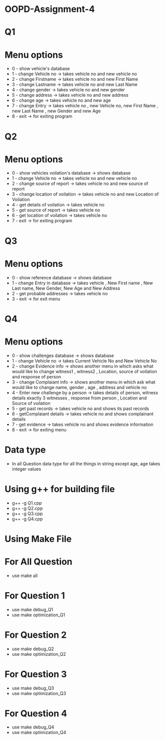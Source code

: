 # OOPD-Assignment-4

# Q1
  # Menu options
   * 0 - show vehicle's database
   * 1 - change Vehicle no -> takes vehicle no and new vehicle no 
   * 2 - change Firstname -> takes vehicle no and new First Name
   * 3 - change Lastname -> takes vehicle no and new Last Name
   * 4 - change gender -> takes vehicle no and new gender
   * 5 - change address -> takes vehicle no and new address
   * 6 - change age -> takes vehicle no and new age
   * 7 - change Entry -> takes vehicle no , new Vehicle no, new First Name , new Last Name , new Gender and new Age
   * 8 - exit -> for exiting program

# Q2
  # Menu options
   * 0 - show vehicles voilation's database -> shows database
   * 1 - change Vehicle no -> takes vehicle no and new vehicle no
   * 2 - change source of report -> takes vehicle no and new source of report
   * 3 - change location of voilation -> takes vehicle no and new Location of Voilation
   * 4 - get details of voilation -> takes vehicle no
   * 5 - get source of report -> takes vehicle no
   * 6 - get location of voilation -> takes vehicle no
   * 7 - exit -> for exiting program
# Q3
  # Menu options
   * 0 - show reference database -> shows database
   * 1 - change Entry in database -> takes vehicle , New First name , New Last name, New Gender, New Age and New Address
   * 2 - get probable addresses -> takes vehicle no
   * 3 - exit -> for exit menu

# Q4
  # Menu options
   * 0 - show challenges database -> shows database
   * 1 - change Vehicle no -> takes Current Vehicle No and New Vehicle No
   * 2 - change Evidence info -> shows another menu in which asks what would like to change witness1 , witness2 , Location, source of voilation and response of person
   * 3 - change Complaiant info -> shows another menu in which ask what would like to change name, gender , age , address and vehicle no
   * 4 - Enter new challenge by a person -> takes details of person, witness details exactly 3 witnesses , response from person , Location and Source of voilation 
   * 5 - get past records -> takes vehicle no and shows its past records
   * 6 - getComplaiant details -> takes vehicle no and shows complainant details
   * 7 - get evidence -> takes vehicle no and shows evidence information
   * 8 - exit -> for exiting menu
# Data type
  * In all Question data type for all the things in string except age, age takes integer values

    
# Using g++ for building file
  * g++ -g Q1.cpp
  * g++ -g Q2.cpp
  * g++ -g Q3.cpp
  * g++ -g Q4.cpp

# Using Make File
  # For All Question 
   * use make all
  # For Question 1 
   * use make debug_Q1
   * use make optimization_Q1
  # For Question 2 
   * use make debug_Q2
   * use make optimization_Q2
  # For Question 3
   * use make debug_Q3
   * use make optimization_Q3
  # For Question 4 
   * use make debug_Q4
   * use make optimization_Q4